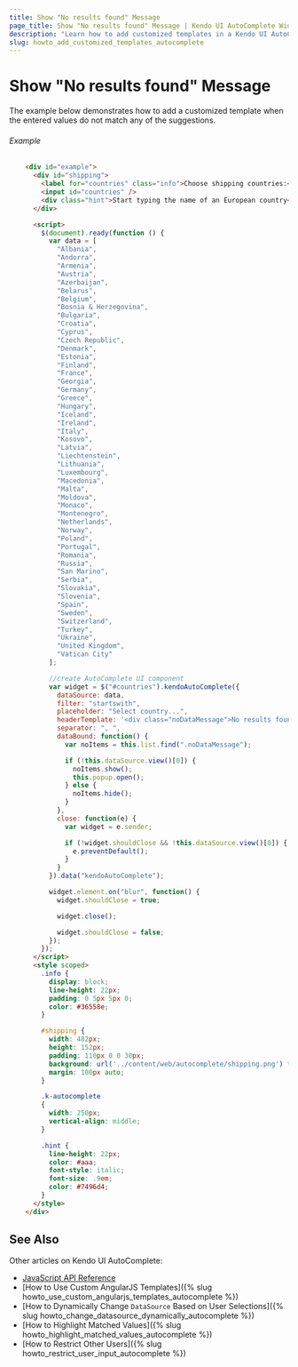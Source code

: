 ```yaml
---
title: Show "No results found" Message
page_title: Show "No results found" Message | Kendo UI AutoComplete Widget
description: "Learn how to add customized templates in a Kendo UI AutoComplete widget."
slug: howto_add_customized_templates_autocomplete
---
```


# Show "No results found" Message

The example below demonstrates how to add a customized template when the entered values do not match any of the suggestions.

###### Example

```html
    <div id="example">
      <div id="shipping">
        <label for="countries" class="info">Choose shipping countries:</label>
        <input id="countries" />
        <div class="hint">Start typing the name of an European country</div>
      </div>

      <script>
        $(document).ready(function () {
          var data = [
            "Albania",
            "Andorra",
            "Armenia",
            "Austria",
            "Azerbaijan",
            "Belarus",
            "Belgium",
            "Bosnia & Herzegovina",
            "Bulgaria",
            "Croatia",
            "Cyprus",
            "Czech Republic",
            "Denmark",
            "Estonia",
            "Finland",
            "France",
            "Georgia",
            "Germany",
            "Greece",
            "Hungary",
            "Iceland",
            "Ireland",
            "Italy",
            "Kosovo",
            "Latvia",
            "Liechtenstein",
            "Lithuania",
            "Luxembourg",
            "Macedonia",
            "Malta",
            "Moldova",
            "Monaco",
            "Montenegro",
            "Netherlands",
            "Norway",
            "Poland",
            "Portugal",
            "Romania",
            "Russia",
            "San Marino",
            "Serbia",
            "Slovakia",
            "Slovenia",
            "Spain",
            "Sweden",
            "Switzerland",
            "Turkey",
            "Ukraine",
            "United Kingdom",
            "Vatican City"
          ];

          //create AutoComplete UI component
          var widget = $("#countries").kendoAutoComplete({
            dataSource: data,
            filter: "startswith",
            placeholder: "Select country...",
            headerTemplate: '<div class="noDataMessage">No results found</div>',
            separator: ", ",
            dataBound: function() {
              var noItems = this.list.find(".noDataMessage");

              if (!this.dataSource.view()[0]) {
                noItems.show();
                this.popup.open();
              } else {
                noItems.hide();
              }
            },
            close: function(e) {
              var widget = e.sender;

              if (!widget.shouldClose && !this.dataSource.view()[0]) {
                e.preventDefault();
              }
            }
          }).data("kendoAutoComplete");

          widget.element.on("blur", function() {
            widget.shouldClose = true;

            widget.close();

            widget.shouldClose = false;
          });
        });
      </script>
      <style scoped>
        .info {
          display: block;
          line-height: 22px;
          padding: 0 5px 5px 0;
          color: #36558e;
        }

        #shipping {
          width: 482px;
          height: 152px;
          padding: 110px 0 0 30px;
          background: url('../content/web/autocomplete/shipping.png') transparent no-repeat 0 0;
          margin: 100px auto;
        }

        .k-autocomplete
        {
          width: 250px;
          vertical-align: middle;
        }

        .hint {
          line-height: 22px;
          color: #aaa;
          font-style: italic;
          font-size: .9em;
          color: #7496d4;
        }
      </style>
    </div>
```

## See Also

Other articles on Kendo UI AutoComplete:

* [JavaScript API Reference](/api/javascript/ui/autocomplete)
* [How to Use Custom AngularJS Templates]({% slug howto_use_custom_angularjs_templates_autocomplete %})
* [How to Dynamically Change `DataSource` Based on User Selections]({% slug howto_change_datasource_dynamically_autocomplete %})
* [How to Highlight Matched Values]({% slug howto_highlight_matched_values_autocomplete %})
* [How to Restrict Other Users]({% slug howto_restrict_user_input_autocomplete %})